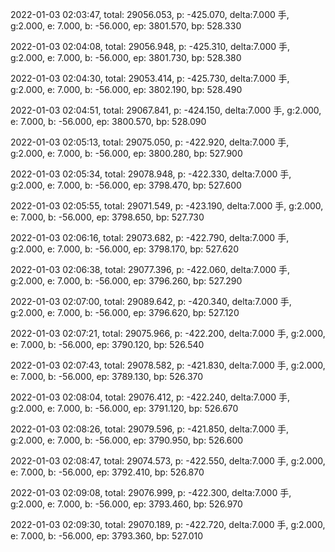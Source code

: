 2022-01-03 02:03:47, total: 29056.053, p: -425.070, delta:7.000 手, g:2.000, e: 7.000, b: -56.000, ep: 3801.570, bp: 528.330

2022-01-03 02:04:08, total: 29056.948, p: -425.310, delta:7.000 手, g:2.000, e: 7.000, b: -56.000, ep: 3801.730, bp: 528.380

2022-01-03 02:04:30, total: 29053.414, p: -425.730, delta:7.000 手, g:2.000, e: 7.000, b: -56.000, ep: 3802.190, bp: 528.490

2022-01-03 02:04:51, total: 29067.841, p: -424.150, delta:7.000 手, g:2.000, e: 7.000, b: -56.000, ep: 3800.570, bp: 528.090

2022-01-03 02:05:13, total: 29075.050, p: -422.920, delta:7.000 手, g:2.000, e: 7.000, b: -56.000, ep: 3800.280, bp: 527.900

2022-01-03 02:05:34, total: 29078.948, p: -422.330, delta:7.000 手, g:2.000, e: 7.000, b: -56.000, ep: 3798.470, bp: 527.600

2022-01-03 02:05:55, total: 29071.549, p: -423.190, delta:7.000 手, g:2.000, e: 7.000, b: -56.000, ep: 3798.650, bp: 527.730

2022-01-03 02:06:16, total: 29073.682, p: -422.790, delta:7.000 手, g:2.000, e: 7.000, b: -56.000, ep: 3798.170, bp: 527.620

2022-01-03 02:06:38, total: 29077.396, p: -422.060, delta:7.000 手, g:2.000, e: 7.000, b: -56.000, ep: 3796.260, bp: 527.290

2022-01-03 02:07:00, total: 29089.642, p: -420.340, delta:7.000 手, g:2.000, e: 7.000, b: -56.000, ep: 3796.620, bp: 527.120

2022-01-03 02:07:21, total: 29075.966, p: -422.200, delta:7.000 手, g:2.000, e: 7.000, b: -56.000, ep: 3790.120, bp: 526.540

2022-01-03 02:07:43, total: 29078.582, p: -421.830, delta:7.000 手, g:2.000, e: 7.000, b: -56.000, ep: 3789.130, bp: 526.370

2022-01-03 02:08:04, total: 29076.412, p: -422.240, delta:7.000 手, g:2.000, e: 7.000, b: -56.000, ep: 3791.120, bp: 526.670

2022-01-03 02:08:26, total: 29079.596, p: -421.850, delta:7.000 手, g:2.000, e: 7.000, b: -56.000, ep: 3790.950, bp: 526.600

2022-01-03 02:08:47, total: 29074.573, p: -422.550, delta:7.000 手, g:2.000, e: 7.000, b: -56.000, ep: 3792.410, bp: 526.870

2022-01-03 02:09:08, total: 29076.999, p: -422.300, delta:7.000 手, g:2.000, e: 7.000, b: -56.000, ep: 3793.460, bp: 526.970

2022-01-03 02:09:30, total: 29070.189, p: -422.720, delta:7.000 手, g:2.000, e: 7.000, b: -56.000, ep: 3793.360, bp: 527.010